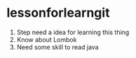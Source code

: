 # lessonforlearngit
1. Step need a idea for learning this thing
2. Know about Lombok
3. Need some skill to read java
